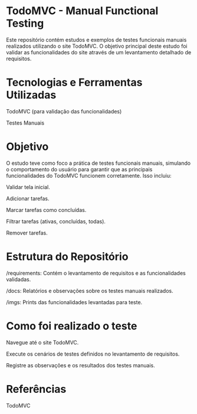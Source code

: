 # TodoMVC - Manual Functional Testing
Este repositório contém estudos e exemplos de testes funcionais manuais realizados utilizando o site TodoMVC. O objetivo principal deste estudo foi validar as funcionalidades do site através de um levantamento detalhado de requisitos.

# Tecnologias e Ferramentas Utilizadas
TodoMVC (para validação das funcionalidades)

Testes Manuais

# Objetivo
O estudo teve como foco a prática de testes funcionais manuais, simulando o comportamento do usuário para garantir que as principais funcionalidades do TodoMVC funcionem corretamente. Isso incluiu:

Validar tela inicial.

Adicionar tarefas.

Marcar tarefas como concluídas.

Filtrar tarefas (ativas, concluídas, todas).

Remover tarefas.

# Estrutura do Repositório
/requirements: Contém o levantamento de requisitos e as funcionalidades validadas.

/docs: Relatórios e observações sobre os testes manuais realizados.

/imgs: Prints das funcionalidades levantadas para teste.

# Como foi realizado o teste
Navegue até o site TodoMVC.

Execute os cenários de testes definidos no levantamento de requisitos.

Registre as observações e os resultados dos testes manuais.

# Referências
TodoMVC
 
